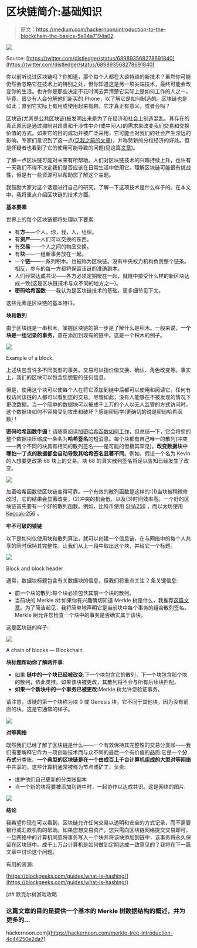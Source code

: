 # 区块链简介:基础知识

> 原文：<https://medium.com/hackernoon/introduction-to-the-blockchain-the-basics-5e94a7194a02>

![](img/a2a6dce402d31fcc1cefc64ddfc9df4d.png)

Source: [https://twitter.com/distledger/status/689893568278691840](https://twitter.com/distledger/status/689893568278691840)

你以前听说过区块链吗？你知道，那个每个人都在大谈特谈的新技术？虽然你可能仍然会忽略它在技术上的特别之处，但你知道这是另一项尖端技术，最终可能会改变你的生活。也许你是那些决定不花时间去弄清楚它实际上是如何工作的人之一。毕竟，很少有人会分解他们新买的 Phone，以了解它是如何制造的。区块链也是如此；直到它实际上有用或使用起来有趣，它才真正有意义。或者会吗？

区块链(尤其是公共区块链)被发明出来是为了在经济和社会上制造混乱。其存在的真正原因是通过抑制对昂贵和干涉性中介(或中间人)的需求来改变我们交易和交换价值的方式。如果它的目的成功并被广泛采用，它可能会对我们的社会产生深远的影响。专家们意识到了这一点([见我之前的文章](https://hackernoon.com/blockchain-buzzword-or-a-whole-new-world-38fd749d7135))，并称赞新的分权经济的好处。但是怀疑者也看到了它的使用可能导致的问题(见这篇[文章](https://hackernoon.com/ten-years-in-nobody-has-come-up-with-a-use-case-for-blockchain-ee98c180100))。

了解一点区块链可能对未来有所帮助。人们对区块链技术的兴趣持续上升，也许有一天我们不得不决定我们是否应该在日常生活中使用它。理解区块链可能很有挑战性，但是有一些资源可以帮助您了解这个主题。

我鼓励大家对这个话题进行自己的研究，了解一下这项技术是什么样子的。在本文中，我将重点介绍区块链的技术方面。

**基本要素**

世界上的每个区块链都将处理以下要素:

*   有**方**——个人，你，我，人，组织。
*   有**资产**——人们可以交换的东西。
*   有**交易**——个人之间的物品交换。
*   有**块**——一组新事务放在一起。
*   一个**链**——一系列积木。也被称为区块链。没有中央权力机构负责整个链条。相反，参与的每一方都将保留该链的准确副本。
*   人们经常达成共识——各方必须定期聚在一起，就链中接受什么样的新区块达成一致(这是区块链技术与众不同的地方之一)。
*   **密码哈希函数**——我认为是区块链技术的基础。更多细节见下文。

这些元素是区块链的基本特征。

**块和散列**

由于区块链是一串积木，掌握区块链的第一步是了解什么是积木。一般来说，**一个块是一组记录的事务**，意在添加到现有的链中。这是一个积木的例子。

![](img/0964b2a7ee6fd7e5f22b7a91e2a872f9.png)

Example of a block.

上述块包含许多不同类型的事务。交易可以指价值交换、确认、角色改变等。事实上，我们的区块可以包含您想要的任何信息。

但是，使用这个块可以使每个人在将它添加到链中后都可以使用和阅读它。任何有权访问该链的人都可以看到您的交易。尽管如此，没有人能够在不被发现的情况下更改数据。当一个简单的数据块可以被成千上万的个人以无人监管的方式访问时，这个数据块如何不容易受到攻击和破坏？感谢密码学(更确切的说是密码哈希函数)！

**密码哈希函数牛逼**！请随意阅读[加密哈希函数如何工作](https://blockgeeks.com/guides/what-is-hashing/)，但总结一下，它会将您的整个数据块压缩成一条名为**哈希签名**的短消息。每个块都有自己唯一的散列(冲突——两个不同的块具有相同的散列签名——是可能的但极其罕见)。**改变数据块中哪怕一丁点的数据都会自动导致其哈希签名显著不同**。例如，假设一个名为 Kevin 的人想要更改第 68 块上的交易。块 68 的真实散列签名将足以告知已经发生了改变。

![](img/853ce32e68931715b8cf990eb3290d19.png)

加密哈希函数使区块链变得可靠。一个有效的散列函数是这样的:(1)当块被稍微修改时，它的结果会显著改变，(2)冲突的机会低，以及(3)时间效率高。一个好的区块链首先要有一个好的散列函数。例如，比特币使用 [SHA256](https://en.bitcoin.it/wiki/SHA-256) ，而以太坊使用 [Keccak-256](https://keccak.team/keccak.html) 。

**牢不可破的锁链**

以下是如何仅使用块和散列算法，就可以创建一个信息链，在与网络中的每个人共享的同时保持其完整性。让我们从上一段中取出这个块，并给它一个标题。

![](img/ef685af342fa4af88eaf4c5c0c4c6379.png)

Block and block header

通常，数据块标题包含有关数据块的信息，但我们将重点关注 2 条关键信息:

*   前一个块的散列:每个块必须包含其前一个块的散列。
*   当前块的 Merkle 树:如果你有兴趣确切知道 Merkle 树是什么，我推荐[这篇文章](https://blockgeeks.com/guides/what-is-hashing/)。为了简洁起见，我将简单地声明它是当前块中每个事务的组合散列签名。Merkle 树允许您检查一个块中的事务是否确实属于该块。

这是区块链的样子:

![](img/c91d90509a4c82483305ee43a8049adf.png)

A chain of blocks — Blockchain

**块标题帮助你了解两件事**:

*   如果 **链中的一个块已经被改变**:下一个块包含它的散列，下一个块包含那个块的散列，依此类推。如果该块被更改，其散列将不会与所有后续块匹配。
*   **如果一个新块中的一个事务已被更改**:Merkle 树允许您验证事务。

请注意，该链的第一个块称为块 0 或 Genesis 块，它不同于其他块，因为没有前面的块。这是它通常的样子。

![](img/5aaeaca6ff555931289da7c2cde4ad26.png)

**对等网络**

既然我们已经了解了区块链是什么——一个有效保持其完整性的交易分类账——我们需要解释它作为一项创新技术而与众不同的最后一个有价值的品质:它是一个**分布式**分类账。**一个典型的区块链是在一个由成百上千台计算机组成的大型对等网络**中共享的，这些计算机通常被称为节点或矿工，负责:

*   维护他们自己更新的分类账副本
*   当一个新的块将要被添加到链中时，一起协作以达成共识。这是网络的图片:

![](img/7abce968c58ee34e1f2392565cc8c7c0.png)

**结论**

我希望你现在可以看到，区块链允许任何交易以透明和安全的方式记录，而不需要银行或汇款机构的帮助。如果您想交易资产，您只需向区块链网络提交交易即可。一旦网络中的计算机同意将事务写入一个块并将该块添加到链中，该事务将永久保留在区块链中。成千上万台计算机是如何做到定期达成一致意见的？我将在下一篇文章中讨论这个问题。

有用的资源:

[https://blockgeeks.com/guides/what-is-hashing/](https://blockgeeks.com/guides/what-is-hashing/)

[](https://hackernoon.com/merkle-tree-introduction-4c44250e2da7) [## 默克尔树游戏攻略

### 这篇文章的目的是提供一个基本的 Merkle 树数据结构的概述，并为更多的…

hackernoon.com](https://hackernoon.com/merkle-tree-introduction-4c44250e2da7)